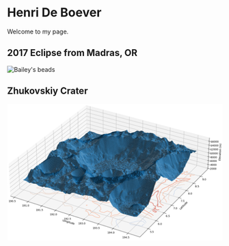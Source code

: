 # Henri De Boever

Welcome to my page.


## 2017 Eclipse from Madras, OR
![Bailey's beads](images/grains_de_bailey.jpeg)
## Zhukovskiy Crater
![Imaging the far side of the moon](images/zhukovskiy.png) 


